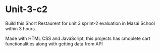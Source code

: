 # Unit-3-c2

Build this Short Restaurent for unit 3 sprint-2 evaluation in Masai School within 3 hours.

Made with HTML CSS and JavaScript, this projects has cmoplete cart functionalities along with getting data from API
